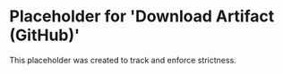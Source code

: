 ﻿# Placeholder for 'Download Artifact (GitHub)'
This placeholder was created to track and enforce strictness.
